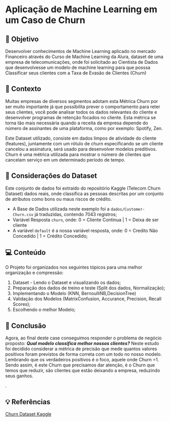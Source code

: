 # Aplicação de Machine Learning em um Caso de Churn


## :dart: Objetivo
Desenvolver conhecimentos de Machine Learning aplicado no mercado Financeiro através do Curso de Machine Learning da Alura, dataset de uma empresa de telecomunicações, onde foi solicitado ao Cientista de Dados que desenvolvesse um modelo de machine learning para que posssa Classificar seus clientes com a Taxa de Evasão de Clientes (Churn)

## :bookmark: Contexto
Muitas empresas de diversos segmentos adotam esta Métrica Churn por ser muito importante já que possibilita prever o comportamento para reter seus clientes, você pode analisar todos os dados relevantes do cliente e desenvolver programas de retenção focados no cliente. Esta métrica se torna tão mais necessária quando a receita da empresa depende do número de assinantes de uma plataforma, como por exemplo: Spotify, Zen. 

Este Dataset utilizado, consiste em dados limpos de atividade do cliente (features), juntamente com um rótulo de churn especificando se um cliente cancelou a assinatura, será usado para desenvolver modelos preditivos.
Churn é uma métrica utilizada para mostrar o número de clientes que cancelam serviço em um determinado período de tempo.


## :pushpin: Considerações do Dataset
Este conjunto de dados foi extraído do repositório Kaggle (Telecom Churn Dataset) dados reais, onde classifica as pessoas descritas por um conjunto de atributos como bons ou maus riscos de crédito.
- A Base de Dados utilizada neste exemplo foi a `dados/Customer-Churn.csv` já traduzidas, contendo 7043 registros;
- Variável Resposta `churn`, onde: 0 =  Cliente Continua | 1 =  Deixa de ser cliente
- A variável `default` é a nossa variável resposta, onde: 0 = Credito Não Concedido | 1 = Crédito Concedido;



## :computer: Conteúdo
O Projeto foi organizados nos seguintes tópicos para uma melhor organização e compressão:
1. Dataset - Lendo o Dataset e visualizando os dados;
2. Preparação dos dados de treino e teste (Split dos dados, Normalização);
3. Implementando o Modelo (KNN, BernoulliNB,DecisionTree)
5. Validação dos Modelos (MatrixConfusion, Accurance, Precision, Recall Scores);
6. Escolhendo o melhor Modelo;

## :closed_book: Conclusão
Agora, ao final deste case conseguimos responder o problema de negócio proposto: ***Qual modelo classifica melhor nossos clientes?***
Neste estudo foi decidido considerar a métrica de precisão que mede quantos valores positivos foram previstos de forma correta com um todo no nosso modelo. Lembrando que os verdadeiros positivos é o foco, aquele onde Churn =1. Sendo assim, é este Churn que precisamos dar atenção, é o Churn que temos que reduzir, são clientes que estão deixando a empresa, reduzindo seus ganhos.

.

## :bulb: Referências
[Churn Dataset Kaggle](https://www.kaggle.com/datasets/mnassrib/telecom-churn-datasets?select=churn-bigml-20.csv)
